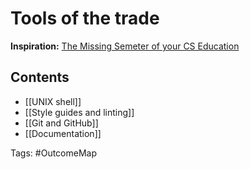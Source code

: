 # Tools of the trade

**Inspiration:** [The Missing Semeter of your CS Education](https://missing.csail.mit.edu/)

## Contents
- [[UNIX shell]]
- [[Style guides and linting]]
- [[Git and GitHub]]
- [[Documentation]]

Tags: #OutcomeMap